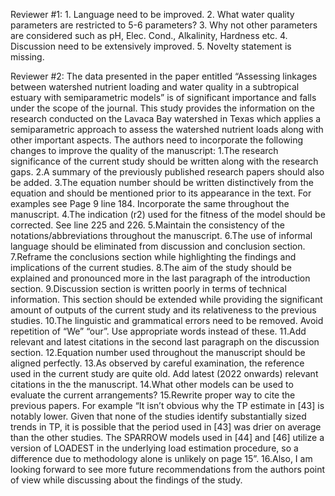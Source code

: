 Reviewer #1: 1. Language need to be improved.
2. What water quality parameters are restricted to 5-6 parameters?
3. Why not other parameters are considered such as pH, Elec. Cond., Alkalinity, Hardness etc.
4. Discussion need to be extensively improved.
5. Novelty statement is missing.


Reviewer #2: The data presented in the paper entitled “Assessing linkages between watershed nutrient loading and water quality in a subtropical estuary with semiparametric models” is of significant importance and falls under the scope of the journal. This study provides the information on the research conducted on the Lavaca Bay watershed in Texas which applies a semiparametric approach to assess the watershed nutrient loads along with other important aspects. The authors need to incorporate the following changes to improve the quality of the manuscript:
1.The research significance of the current study should be written along with the research gaps.
2.A summary of the previously published research papers should also be added.
3.The equation number should be written distinctively from the equation and should be mentioned prior to its appearance in the text. For examples see Page 9 line 184. Incorporate the same throughout the manuscript.
4.The indication (r2) used for the fitness of the model should be corrected. See line 225 and 226.
5.Maintain the consistency of the notations/abbreviations throughout the manuscript.
6.The use of informal language should be eliminated from discussion and conclusion section.
7.Reframe the conclusions section while highlighting the findings and implications of the current studies.
8.The aim of the study should be explained and pronounced more in the last paragraph of the introduction section.
9.Discussion section is written poorly in terms of technical information. This section should be extended while providing the significant amount of outputs of the current study and its relativeness to the previous studies.
10.The linguistic and grammatical errors need to be removed. Avoid repetition of “We” “our”. Use appropriate words instead of these.
11.Add relevant and latest citations in the second last paragraph on the discussion section.
12.Equation number used throughout the manuscript should be aligned perfectly.
13.As observed by careful examination, the reference used in the current study are quite old. Add latest (2022 onwards) relevant citations in the the manuscript.
14.What other models can be used to evaluate the current arrangements?
15.Rewrite proper way to cite the previous papers. For example “It isn’t obvious why the TP estimate in [43] is notably lower. Given that none of the studies identify substantially sized trends in TP, it is possible that the period used in [43] was drier on average than the other studies. The SPARROW models used in [44] and [46] utilize a version of LOADEST in the underlying load estimation procedure, so a difference due to methodology alone is unlikely on page 15”.
16.Also, I am looking forward to see more future recommendations from the authors point of view while discussing about the findings of the study.